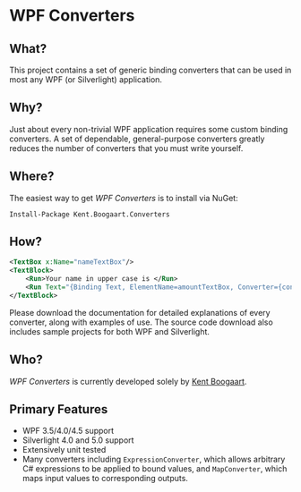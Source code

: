 # WPF Converters

## What?

This project contains a set of generic binding converters that can be used in most any WPF (or Silverlight) application.

## Why?

Just about every non-trivial WPF application requires some custom binding converters. A set of dependable, general-purpose converters greatly reduces the number of converters that you must write yourself.

## Where?

The easiest way to get *WPF Converters* is to install via NuGet:

```
Install-Package Kent.Boogaart.Converters
```

## How?

```XML
<TextBox x:Name="nameTextBox"/>
<TextBlock>
    <Run>Your name in upper case is </Run>
    <Run Text="{Binding Text, ElementName=amountTextBox, Converter={con:CaseConverter Upper}}"/>
</TextBlock>
```

Please download the documentation for detailed explanations of every converter, along with examples of use. The source code download also includes sample projects for both WPF and Silverlight.

## Who?

*WPF Converters* is currently developed solely by [Kent Boogaart](http://kent-boogaart.com/).

## Primary Features

* WPF 3.5/4.0/4.5 support
* Silverlight 4.0 and 5.0 support
* Extensively unit tested
* Many converters including `ExpressionConverter`, which allows arbitrary C# expressions to be applied to bound values, and `MapConverter`, which maps input values to corresponding outputs.